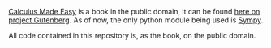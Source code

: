 [Calculus Made Easy](http://en.wikipedia.org/wiki/Calculus_Made_Easy) is a book in the public domain, it can be found [here on project Gutenberg](http://www.gutenberg.org/ebooks/33283). As of now, the only python module being used is [Sympy](http://sympy.org/en/index.html).

All code contained in this repository is, as the book, on the public domain.
